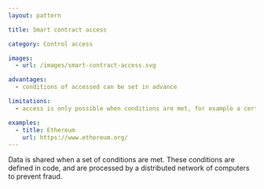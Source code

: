 ```yaml
---
layout: pattern

title: Smart contract access

category: Control access

images:
  - url: /images/smart-contract-access.svg

advantages:
  - conditions of accessed can be set in advance

limitations:
  - access is only possible when conditions are met, for example a certain date

examples:
  - title: Ethereum
    url: https://www.ethereum.org/
---
```


Data is shared when a set of conditions are met. These conditions are defined in code, and are processed by a distributed network of computers to prevent fraud.
